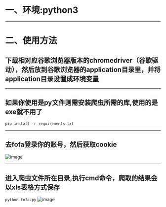 # 一、环境:python3
***
# 二、使用方法
## 下载相对应谷歌浏览器版本的chromedriver（谷歌驱动），然后放到谷歌浏览器的application目录里，并将application目录设置成环境变量

***
## 如果你使用是py文件则需安装爬虫所需的库,使用的是exe就不用了
```pip install -r requirements.txt```
***
## 去fofa登录你的账号，然后获取cookie
![image](https://github.com/xf555er/fofa_crawl/blob/master/images/%E8%8E%B7%E5%8F%96cookie.png)
***
## 进入爬虫文件所在目录,执行cmd命令，爬取的结果会以xls表格方式保存
```python fofa.py```
![image](https://github.com/xf555er/fofa_crawl/blob/master/images/1.png)
